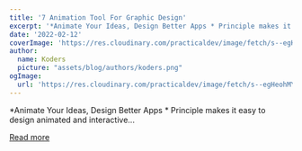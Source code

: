 ```yaml
---
title: '7 Animation Tool For Graphic Design'
excerpt: '*Animate Your Ideas, Design Better Apps * Principle makes it easy to design animated and interactive...'
date: '2022-02-12'
coverImage: 'https://res.cloudinary.com/practicaldev/image/fetch/s--egHeohMY--/c_imagga_scale,f_auto,fl_progressive,h_420,q_auto,w_1000/https://dev-to-uploads.s3.amazonaws.com/uploads/articles/xld8vsihaifkirmiejcm.jpg'
author:
  name: Koders
  picture: "assets/blog/authors/koders.png"
ogImage:
  url: 'https://res.cloudinary.com/practicaldev/image/fetch/s--egHeohMY--/c_imagga_scale,f_auto,fl_progressive,h_420,q_auto,w_1000/https://dev-to-uploads.s3.amazonaws.com/uploads/articles/xld8vsihaifkirmiejcm.jpg'
---
```


*Animate Your Ideas, Design Better Apps * Principle makes it easy to design animated and interactive...

[Read more](https://dev.to/aatmprakash/7-animation-tool-for-graphic-design-3cj4)
